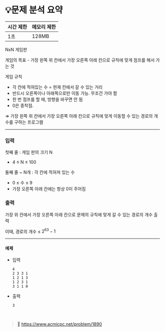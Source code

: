 # 💡**문제 분석 요약**

| 시간 제한 | 메모리 제한 |
| --- | --- |
| 1초 | 128MB |

NxN 게임판

게임의 목표 - 가장 왼쪽 위 칸에서 가장 오른쪽 아래 칸으로 규칙에 맞게 점프를 해서 가는 것

게임 규칙

- 각 칸에 적혀있는 수 = 현재 칸에서 갈 수 있는 거리
- 반드시 오른쪽이나 아래쪽으로만 이동 가능. 무조건 가야 함
- 한 번 점프를 할 때, 방향을 바꾸면 안 됨
- 0은 종착점.

⇒ 가장 왼쪽 위 칸에서 가장 오른쪽 아래 칸으로 규칙에 맞게 이동할 수 있는 경로의 개수를 구하는 프로그램

---

### 입력

첫째 줄 : 게임 판의 크기 N

- 4 ≤ N ≤ 100

둘째 줄 ~ N개 : 각 칸에 적혀져 있는 수 

- 0 ≤ 수 ≤ 9
- 가장 오른쪽 아래 칸에는 항상 0이 주어짐

### 출력

가장 위 칸에서 가장 오른쪽 아래 칸으로 문제의 규칙에 맞게 갈 수 있는 경로의 개수 출력

이때, 경로의 개수 ≤ $2^{63} - 1$

---

#### **예제**
- 입력
    
    ```
    4
    2 3 3 1
    1 2 1 3
    1 2 3 1
    3 1 1 0
    ```

    
- 출력
    
    ```
    3
    ```

        
    
<br>

> 📎 https://www.acmicpc.net/problem/1890
